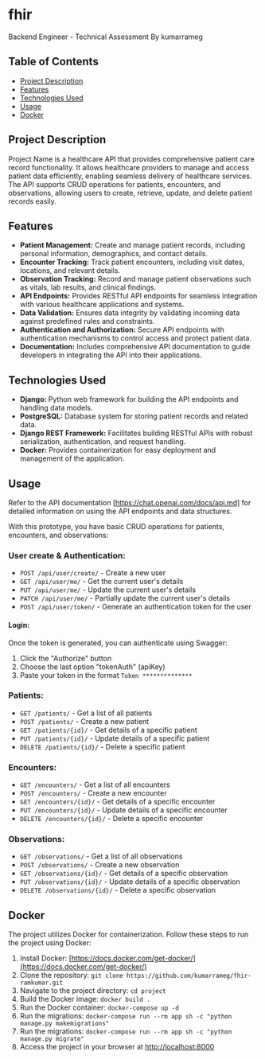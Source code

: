 # fhir
Backend Engineer - Technical Assessment By kumarrameg

## Table of Contents

- [Project Description](#project-description)
- [Features](#features)
- [Technologies Used](#technologies-used)
- [Usage](#usage)
- [Docker](#docker)

## Project Description

Project Name is a healthcare API that provides comprehensive patient care record functionality. It allows healthcare providers to manage and access patient data efficiently, enabling seamless delivery of healthcare services. The API supports CRUD operations for patients, encounters, and observations, allowing users to create, retrieve, update, and delete patient records easily.

## Features

- **Patient Management:** Create and manage patient records, including personal information, demographics, and contact details.
- **Encounter Tracking:** Track patient encounters, including visit dates, locations, and relevant details.
- **Observation Tracking:** Record and manage patient observations such as vitals, lab results, and clinical findings.
- **API Endpoints:** Provides RESTful API endpoints for seamless integration with various healthcare applications and systems.
- **Data Validation:** Ensures data integrity by validating incoming data against predefined rules and constraints.
- **Authentication and Authorization:** Secure API endpoints with authentication mechanisms to control access and protect patient data.
- **Documentation:** Includes comprehensive API documentation to guide developers in integrating the API into their applications.

## Technologies Used

- **Django:** Python web framework for building the API endpoints and handling data models.
- **PostgreSQL:** Database system for storing patient records and related data.
- **Django REST Framework:** Facilitates building RESTful APIs with robust serialization, authentication, and request handling.
- **Docker:** Provides containerization for easy deployment and management of the application.

## Usage

Refer to the API documentation [https://chat.openai.com/docs/api.md] for detailed information on using the API endpoints and data structures.

With this prototype, you have basic CRUD operations for patients, encounters, and observations:

### User create & Authentication:

- `POST /api/user/create/` - Create a new user
- `GET /api/user/me/` - Get the current user's details
- `PUT /api/user/me/` - Update the current user's details
- `PATCH /api/user/me/` - Partially update the current user's details
- `POST /api/user/token/` - Generate an authentication token for the user

#### Login:
Once the token is generated, you can authenticate using Swagger:
1. Click the "Authorize" button
2. Choose the last option "tokenAuth" (apiKey)
3. Paste your token in the format `Token **************`

### Patients:

- `GET /patients/` - Get a list of all patients
- `POST /patients/` - Create a new patient
- `GET /patients/{id}/` - Get details of a specific patient
- `PUT /patients/{id}/` - Update details of a specific patient
- `DELETE /patients/{id}/` - Delete a specific patient

### Encounters:

- `GET /encounters/` - Get a list of all encounters
- `POST /encounters/` - Create a new encounter
- `GET /encounters/{id}/` - Get details of a specific encounter
- `PUT /encounters/{id}/` - Update details of a specific encounter
- `DELETE /encounters/{id}/` - Delete a specific encounter

### Observations:

- `GET /observations/` - Get a list of all observations
- `POST /observations/` - Create a new observation
- `GET /observations/{id}/` - Get details of a specific observation
- `PUT /observations/{id}/` - Update details of a specific observation
- `DELETE /observations/{id}/` - Delete a specific observation

## Docker

The project utilizes Docker for containerization. Follow these steps to run the project using Docker:

1. Install Docker: [https://docs.docker.com/get-docker/](https://docs.docker.com/get-docker/)
2. Clone the repository: `git clone https://github.com/kumarrameg/fhir-ramkumar.git`
3. Navigate to the project directory: `cd project`
4. Build the Docker image: `docker build .`
5. Run the Docker container: `docker-compose up -d`
6. Run the migrations: `docker-compose run --rm app sh -c "python manage.py makemigrations"`
7. Run the migrations: `docker-compose run --rm app sh -c "python manage.py migrate"`
8. Access the project in your browser at [http://localhost:8000](http://localhost:8000)
